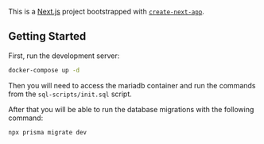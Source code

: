 This is a [Next.js](https://nextjs.org/) project bootstrapped with [`create-next-app`](https://github.com/vercel/next.js/tree/canary/packages/create-next-app).

## Getting Started

First, run the development server:

```bash
docker-compose up -d
```

Then you will need to access the mariadb container and run the commands from the `sql-scripts/init.sql` script.

After that you will be able to run the database migrations with the following command:

```
npx prisma migrate dev
```
